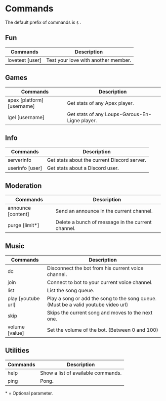# Commands

The default prefix of commands is `$` .

## Fun
| Commands        | Description                         |
|-----------------|-------------------------------------|
| lovetest [user] | Test your love with another member. |


## Games
| Commands                   | Description                                    |
|----------------------------|------------------------------------------------|
| apex [platform] [username] | Get stats of any Apex player.                  |
| lgel [username]            | Get stats of any Loups-Garous-En-Ligne player. |


## Info
| Commands        | Description                                 |
|-----------------|---------------------------------------------|
| serverinfo      | Get stats about the current Discord server. |
| userinfo [user] | Get stats about a Discord user.             |


## Moderation
| Commands           | Description                                       |
|--------------------|---------------------------------------------------|
| announce [content] | Send an announce in the current channel.          |
| purge [limit*]     | Delete a bunch of message in the current channel. |


## Music
| Commands           | Description                                                                        |
|--------------------|------------------------------------------------------------------------------------|
| dc                 | Disconnect the bot from his current voice channel.                                 |
| join               | Connect to bot to your current voice channel.                                      |
| list               | List the song queue.                                                               |
| play [youtube url] | Play a song or add the song to the song queue. (Must be a valid youtube video url) |
| skip               | Skips the current song and moves to the next one.                                  |
| volume [value]     | Set the volume of the bot. (Between 0 and 100)                                     |


## Utilities
| Commands | Description                        |
|----------|------------------------------------|
| help     | Show a list of available commands. |
| ping     | Pong.                              |


\* = Optional parameter.
